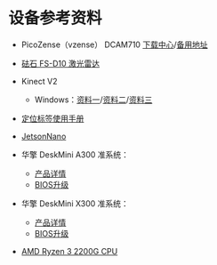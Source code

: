 # 设备参考资料

* PicoZense（vzense） DCAM710 [下载中心](https://zh.vzense.com/download)/[备用地址](https://zh.vzense.com/products) 

* [砝石 FS-D10 激光雷达](http://www.faselase.com/chanpinshuomingshuxiazai.html)

* Kinect V2

  *  Windows：[资料一](https://www.microsoft.com/en-us/download/details.aspx?id=44561)/[资料二](https://developer.microsoft.com/en-us/windows/kinect/)/[资料三](https://docs.microsoft.com/en-us/previous-versions/windows/kinect/dn758761(v=ieb.10))

* [定位标签使用手册](http://download.autolabor.com.cn/File/marvelmind_navigation_system_manual.pdf)

* [JetsonNano](https://developer.nvidia.com/zh-cn/embedded/jetson-nano-developer-kit)

* 华擎 DeskMini A300 准系统：
  * [产品详情](https://www.asrock.com/nettop/AMD/DeskMini%20A300%20Series/index.cn.asp)
  * [BIOS升级](https://www.asrock.com/Nettop/AMD/DeskMini%20A300%20Series/index.cn.asp#BIOS)
  
* 华擎 DeskMini X300 准系统：
  * [产品详情](https://www.asrock.com/nettop/AMD/DeskMini%20X300%20Series/index.cn.asp)
  * [BIOS升级](https://www.asrock.com/Nettop/AMD/DeskMini%20X300%20Series/index.cn.asp#BIOS)

* [AMD Ryzen 3 2200G CPU](https://www.amd.com/zh-hans/support/apu/amd-ryzen-processors/amd-ryzen-3-desktop-processors-radeon-vega-graphics/amd-ryzen-3-0)


